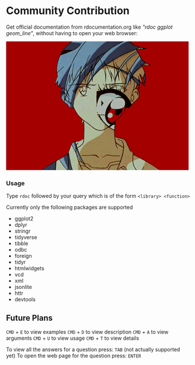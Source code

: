 # Community Contribution

Get official documentation from rdocumentation.org like *"rdoc ggplot geom_line"*, without having to open your web browser:

![Alt text](nge.gif?raw=true "Random gif as a placeholder for the time being")

### Usage

Type `rdoc` followed by your query which is of the form `<library> <function>` 

Currently only the following packages are supported
- ggplot2
- dplyr
- stringr
- tidyverse
- tibble
- odbc
- foreign
- tidyr
- htmlwidgets
- vcd
- xml
- jsonlite
- httr
- devtools

## Future Plans
`CMD` + `E` to view examples 
`CMD` + `D` to view description
`CMD` + `A` to view arguments
`CMD` + `U` to view usage
`CMD` + `T` to view details

To view all the answers for a question press: `TAB` (not actually supported yet)
To open the web page for the question press: `ENTER`
